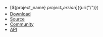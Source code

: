 
* [${project_name} ${project_version}](${uri("/")}) 
* [Download](${uri("/download.html")}) 
* [Source](${uri("/community/source.html")}) 
* [Community](${uri("/community/index.html")})
* [API](${website_base_url}/versions/${project_version}/maven/hawtdispatch/apidocs/index.html) 
